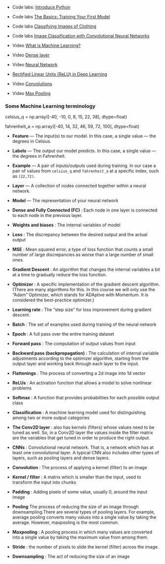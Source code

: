 * Code labs: [Introduce Python](https://colab.research.google.com/github/tensorflow/examples/blob/master/courses/udacity_intro_to_tensorflow_for_deep_learning/l01c01_introduction_to_colab_and_python.ipynb#scrollTo=vIgmFZq4zszl)

* Code labs [The Basics: Training Your First Model](https://colab.research.google.com/github/tensorflow/examples/blob/master/courses/udacity_intro_to_tensorflow_for_deep_learning/l02c01_celsius_to_fahrenheit.ipynb#scrollTo=gg4pn6aI1vms)

* Code labs [Classifying Images of Clothing](https://colab.research.google.com/github/tensorflow/examples/blob/master/courses/udacity_intro_to_tensorflow_for_deep_learning/l03c01_classifying_images_of_clothing.ipynb#scrollTo=jYysdyb-CaWM)

* Code labs [Image Classification with Convolutional Neural Networks](https://colab.research.google.com/github/tensorflow/examples/blob/master/courses/udacity_intro_to_tensorflow_for_deep_learning/l04c01_image_classification_with_cnns.ipynb#scrollTo=jYysdyb-CaWM)

* Video [What is Machine Learning?](https://www.youtube.com/watch?v=UxKbUwj5hmU&t=106s)

* Video [Dense layer](https://www.youtube.com/watch?v=lYC2rHBYcCI&t=2s)

* Video [Neural Network](https://www.youtube.com/watch?v=kwiMF2XH0T0)

* [Rectified Linear Units (ReLU) in Deep Learning](https://www.kaggle.com/dansbecker/rectified-linear-units-relu-in-deep-learning)

* Video [Convolutions](https://www.youtube.com/watch?v=sAPg-qaT0b4)

* Video [Max Pooling](https://www.youtube.com/watch?v=o_DJ-FO6dw0)


### Some Machine Learning terminology
celsius_q    = np.array([-40, -10,  0,  8, 15, 22,  38],  dtype=float)

fahrenheit_a = np.array([-40,  14, 32, 46, 59, 72, 100],  dtype=float)

 - **Feature** — The input(s) to our model. In this case, a single value — the degrees in Celsius.

 - **Labels** — The output our model predicts. In this case, a single value — the degrees in Fahrenheit.

 - **Example** — A pair of inputs/outputs used during training. In our case a pair of values from `celsius_q` and `fahrenheit_a` at a specific index, such as `(22,72)`.
 - **Layer** — A collection of nodes connected together within a neural network.
 - **Model** — The representation of your neural network
 - **Dense and Fully Connected (FC)** : Each node in one layer is connected to each node in the previous layer.
 - **Weights and biases** : The internal variables of model
 - **Loss** : The discrepancy between the desired output and the actual output
 - **MSE** : Mean squared error, a type of loss function that counts a small number of large discrepancies as worse than a large number of small ones.
 - **Gradient Descent** : An algorithm that changes the internal variables a bit at a time to gradually reduce the loss function.
 - **Optimizer** : A specific implementation of the gradient descent algorithm. (There are many algorithms for this. In this course we will only use the “Adam” Optimizer, which stands for ADAptive with Momentum. It is considered the best-practice optimizer.)
 - **Learning rate** : The “step size” for loss improvement during gradient descent.
 - **Batch** : The set of examples used during training of the neural network
 - **Epoch** : A full pass over the entire training dataset
 - **Forward pass** : The computation of output values from input
 - **Backward pass (backpropagation)** : The calculation of internal variable adjustments according to the optimizer algorithm, starting from the output layer and working back through each layer to the input.
 - **Flattenings** : The process of converting a 2d image into 1d vector
 - **ReLUs** : An activation function that allows a model to solve nonlinear problems
 - **Softmax** : A function that provides probabilities for each possible output class
 - **Classification** : A machine learning model used for distinguishing among two or more output categories
 - **The Conv2D layer** : also has kernels (filters) whose values need to be tuned as well. So, in a Conv2D layer the values inside the filter matrix are the variables that get tuned in order to produce the right output.
 - **CNNs** : Convolutional neural network. That is, a network which has at least one convolutional layer. A typical CNN also includes other types of layers, such as pooling layers and dense layers.
 - **Convolution** : The process of applying a kernel (filter) to an image
 - **Kernel / filter** : A matrix which is smaller than the input, used to transform the input into chunks
 - **Padding** : Adding pixels of some value, usually 0, around the input image
 - **Pooling**  The process of reducing the size of an image through downsampling.There are several types of pooling layers. For example, average pooling converts many values into a single value by taking the average. However, maxpooling is the most common.
 - **Maxpooling** : A pooling process in which many values are converted into a single value by taking the maximum value from among them.
 - **Stride** : the number of pixels to slide the kernel (filter) across the image.
 - **Downsampling** : The act of reducing the size of an image




